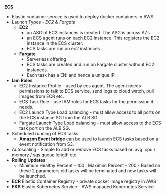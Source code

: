 **ECS**
* Elastic container service is used to deploy docker containers in AWS.
* Launch Types - _EC2 & Fargate_
    * **EC2** 
        * an ASG of EC2 instances is created. The ASG is across AZs.
        * an ECS agent runs on each EC2 instance. This registers the EC2 instance in the ECS cluster.
        * ECS tasks are run on ec2 instances
    * **Fargate**
        * Serverless offering
        * ECS tasks are created and run on Fargate cluster without EC2 instances.
        * Each task has a ENI and hence a unique IP.
* **Iam Roles**
    * EC2 Instance Profile - used by ecs agent. The agent needs permissions to talk to ECS service, send logs to cloud watch, pull images from ECR etc.
    * ECS Task Role - use IAM roles for ECS tasks for the permission it needs.
    * EC2 Launch Type Load balancing - must allow access to all ports on the ECS instance SG from the ALB SG.
    * Fargate Launch Type Load balancing - must allow access to the ECS task port on the ALB SG.
* Scheduled running of ECS tasks
    * **Amazon Event bridge** can be used to launch ECS tasks based on a event notification from S3.
* Autoscaling - Simple to add or remove ECS tasks based on avg. cpu / memory / sqs queue length etc.
* **Rolling Updates**
    * Minimum Healthy Percent - 100 , Maximim Percent - 200 - Based on these 2 parameters old tasks will be terminated and new tasks will be launched.
* **ECR** Elastic Container Registry - private docker image registry in AWS
* **EKS** Elastic Kubernetes Service - AWS managed Kubernetes Service    
    

    

         
